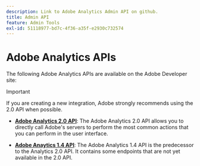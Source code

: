 ```yaml
---
description: Link to Adobe Analytics Admin API on github.
title: Admin API
feature: Admin Tools
exl-id: 51118977-bd7c-4f36-a35f-e2930c732574
---
```

# Adobe Analytics APIs

The following Adobe Analytics APIs are available on the Adobe Developer site: 

>[!IMPORTANT]
>
>If you are creating a new integration, Adobe strongly recommends using the 2.0 API when possible.


* [**Adobe Analytics 2.0 API**](https://developer.adobe.com/analytics-apis/docs/2.0/): The Adobe Analytics 2.0 API allows you to directly call Adobe's servers to perform the most common actions that you can perform in the user interface. 

* [**Adobe Anaytics 1.4 API**](https://developer.adobe.com/analytics-apis/docs/1.4/): The Adobe Analytics 1.4 API is the predecessor to the Analytics 2.0 API. It contains some endpoints that are not yet available in the 2.0 API. 
